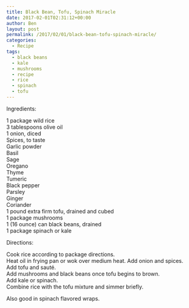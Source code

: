 ```yaml
---
title: Black Bean, Tofu, Spinach Miracle
date: 2017-02-01T02:31:12+00:00
author: Ben
layout: post
permalink: /2017/02/01/black-bean-tofu-spinach-miracle/
categories:
  - Recipe
tags:
  - black beans
  - kale
  - mushrooms
  - recipe
  - rice
  - spinach
  - tofu
---
```

<div class="moz-text-html" lang="x-unicode">
  Ingredients:
  
  <p>
    1 package wild rice<br /> 3 tablespoons olive oil<br /> 1 onion, diced<br /> Spices, to taste<br /> Garlic powder<br /> Basil<br /> Sage<br /> Oregano<br /> Thyme<br /> Tumeric<br /> Black pepper<br /> Parsley<br /> Ginger<br /> Coriander<br /> 1 pound extra firm tofu, drained and cubed<br /> 1 package mushrooms<br /> 1 (16 ounce) can black beans, drained<br /> 1 package spinach or kale
  </p>
  
  <p>
    Directions:
  </p>
  
  <p>
    Cook rice according to package directions.<br /> Heat oil in frying pan or wok over medium heat. Add onion and spices.<br /> Add tofu and sauté.<br /> Add mushrooms and black beans once tofu begins to brown.<br /> Add kale or spinach.<br /> Combine rice with the tofu mixture and simmer briefly.
  </p>
  
  <p>
    Also good in spinach flavored wraps.
  </p>
</div>
